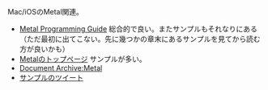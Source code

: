 Mac/iOSのMetal関連。

- [Metal Programming Guide](https://developer.apple.com/library/archive/documentation/Miscellaneous/Conceptual/MetalProgrammingGuide/Introduction/Introduction.html) 総合的で良い。またサンプルもそれなりにある（ただ最初に出てこない。先に幾つかの章末にあるサンプルを見てから読む方が良いかも）
- [Metalのトップページ](https://developer.apple.com/documentation/metal) サンプルが多い。
- [Document Archive:Metal](https://developer.apple.com/library/archive/navigation/#section=Technologies&topic=Metal)
- [サンプルのツイート](https://twitter.com/graphicsguyale/status/1511494953846800386)

